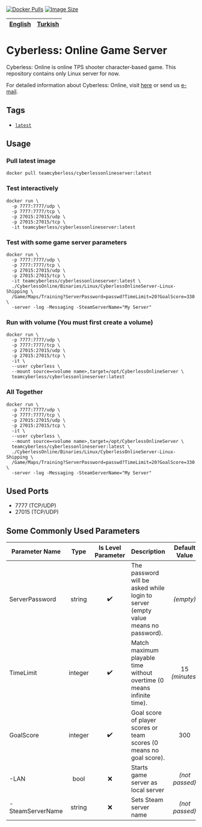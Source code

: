 [![Docker Pulls](https://img.shields.io/docker/pulls/teamcyberless/cyberlessonlineserver.svg)](https://hub.docker.com/r/teamcyberless/cyberlessonlineserver)
[![Image Size](https://img.shields.io/docker/image-size/teamcyberless/cyberlessonlineserver/latest.svg)](https://hub.docker.com/r/teamcyberless/cyberlessonlineserver)

| [**English**](https://github.com/TeamCyberless/CyberlessGameServer/blob/master/README.md) | [Turkish](https://github.com/TeamCyberless/CyberlessGameServer/blob/master/README-tr.md) |
| ----------------------------------------------------------------------------------------- | ---------------------------------------------------------------------------------------- |

# Cyberless: Online Game Server

Cyberless: Online is online TPS shooter character-based game. This repository contains only Linux server for now.

For detailed information about Cyberless: Online, visit [here](https://store.steampowered.com/app/1175540/Cyberless_Online/) or send us [e-mail](mailto:teamcyberless@gmail.com).

## Tags

*   [`latest`](dockerfiles/latest/Dockerfile)

## Usage

### Pull latest image
```shell
docker pull teamcyberless/cyberlessonlineserver:latest
```

### Test interactively
```shell
docker run \ 
  -p 7777:7777/udp \
  -p 7777:7777/tcp \
  -p 27015:27015/udp \
  -p 27015:27015/tcp \
  -it teamcyberless/cyberlessonlineserver:latest
```

### Test with some game server parameters
```
docker run \ 
  -p 7777:7777/udp \
  -p 7777:7777/tcp \
  -p 27015:27015/udp \
  -p 27015:27015/tcp \
  -it teamcyberless/cyberlessonlineserver:latest \
  ./CyberlessOnline/Binaries/Linux/CyberlessOnlineServer-Linux-Shipping \
  /Game/Maps/Training?ServerPassword=passwd?TimeLimit=20?GoalScore=330 \
  -server -log -Messaging -SteamServerName="My Server"
```

### Run with volume (You must first create a volume)
```shell
docker run \ 
  -p 7777:7777/udp \
  -p 7777:7777/tcp \
  -p 27015:27015/udp \
  -p 27015:27015/tcp \
  -it \
  --user cyberless \
  --mount source=<volume name>,target=/opt/CyberlessOnlineServer \
  teamcyberless/cyberlessonlineserver:latest
```

### All Together
```shell
docker run \ 
  -p 7777:7777/udp \
  -p 7777:7777/tcp \
  -p 27015:27015/udp \
  -p 27015:27015/tcp \
  -it \
  --user cyberless \
  --mount source=<volume name>,target=/opt/CyberlessOnlineServer \
  teamcyberless/cyberlessonlineserver:latest \
  ./CyberlessOnline/Binaries/Linux/CyberlessOnlineServer-Linux-Shipping \
  /Game/Maps/Training?ServerPassword=passwd?TimeLimit=20?GoalScore=330 \
  -server -log -Messaging -SteamServerName="My Server"
```

## Used Ports

* 7777 (TCP/UDP)
* 27015 (TCP/UDP)

## Some Commonly Used Parameters

| **Parameter Name** | **Type** | **Is Level Parameter** | **Description**                                                                   | **Default Value** |
| ------------------ | :------: | :--------------------: | --------------------------------------------------------------------------------- | :---------------: |
| ServerPassword     |  string  |           ✔️            | The password will be asked while login to server (empty value means no password). |     *(empty)*     |
| TimeLimit          | integer  |           ✔️            | Match maximum playable time without overtime (0 means infinite time).             |  15 *(minutes)*   |
| GoalScore          | integer  |           ✔️            | Goal score of player scores or team scores (0 means no goal score).               |        300        |
| -LAN               |   bool   |           ❌            | Starts game server as local server                                                |  *(not passed)*   |
| -SteamServerName   |  string  |           ❌            | Sets Steam server name                                                            |  *(not passed)*   |
